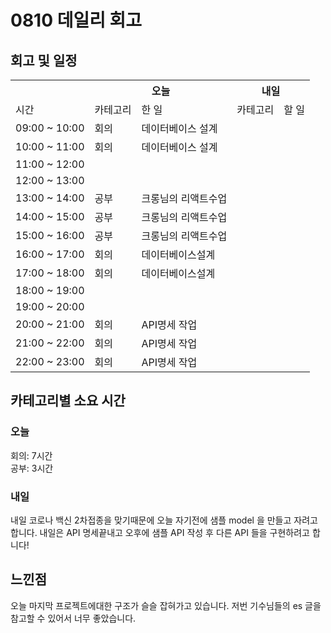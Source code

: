 # 0810 데일리 회고

## 회고 및 일정

  <table>
    <tr>
      <th></th>
      <th colspan="2">오늘</th>
      <th colspan="2">내일</th>
    </tr>
    <tr>
      <td>시간</td>
      <td>카테고리</td>
      <td>한 일</td>
      <td>카테고리</td>
      <td>할 일</td>
    </tr>
    <tr>
          <td>09:00 ~ 10:00</td>
          <td>회의</td>
          <td>데이터베이스 설계</td>
          <td></td>
          <td></td>
        </tr><tr>
          <td>10:00 ~ 11:00</td>
          <td>회의</td>
          <td>데이터베이스 설계</td>
          <td></td>
          <td></td>
        </tr><tr>
          <td>11:00 ~ 12:00</td>
          <td></td>
          <td></td>
          <td></td>
          <td></td>
        </tr><tr>
          <td>12:00 ~ 13:00</td>
          <td></td>
          <td></td>
          <td></td>
          <td></td>
        </tr><tr>
          <td>13:00 ~ 14:00</td>
          <td>공부</td>
          <td>크롱님의 리액트수업</td>
          <td></td>
          <td></td>
        </tr><tr>
          <td>14:00 ~ 15:00</td>
          <td>공부</td>
          <td>크롱님의 리액트수업</td>
          <td></td>
          <td></td>
        </tr><tr>
          <td>15:00 ~ 16:00</td>
          <td>공부</td>
          <td>크롱님의 리액트수업</td>
          <td></td>
          <td></td>
        </tr><tr>
          <td>16:00 ~ 17:00</td>
          <td>회의</td>
          <td>데이터베이스설계</td>
          <td></td>
          <td></td>
        </tr><tr>
          <td>17:00 ~ 18:00</td>
          <td>회의</td>
          <td>데이터베이스설계</td>
          <td></td>
          <td></td>
        </tr><tr>
          <td>18:00 ~ 19:00</td>
          <td></td>
          <td></td>
          <td></td>
          <td></td>
        </tr><tr>
          <td>19:00 ~ 20:00</td>
          <td></td>
          <td></td>
          <td></td>
          <td></td>
        </tr><tr>
          <td>20:00 ~ 21:00</td>
          <td>회의</td>
          <td>API명세 작업</td>
          <td></td>
          <td></td>
        </tr><tr>
          <td>21:00 ~ 22:00</td>
          <td>회의</td>
          <td>API명세 작업</td>
          <td></td>
          <td></td>
        </tr><tr>
          <td>22:00 ~ 23:00</td>
          <td>회의</td>
          <td>API명세 작업</td>
          <td></td>
          <td></td>
        </tr>
  </table>

## 카테고리별 소요 시간

### 오늘

회의: 7시간<br>공부: 3시간

### 내일

내일 코로나 백신 2차접종을 맞기때문에 오늘 자기전에 샘플 model 을 만들고 자려고합니다. 내일은 API 명세끝내고 오후에 샘플 API 작성 후 다른 API 들을 구현하려고 합니다!

## 느낀점

오늘 마지막 프로젝트에대한 구조가 슬슬 잡혀가고 있습니다. 저번 기수님들의 es 글을 참고할 수 있어서 너무 좋았습니다.
